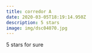 ```yaml
---
title: corredor A
date: 2020-03-05T18:19:14.950Z
description: 5 stars
image: img/dsc04070.jpg
---
```

5 stars for sure
